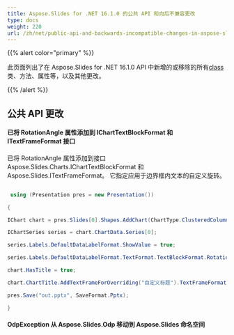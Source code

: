 ```yaml
---
title: Aspose.Slides for .NET 16.1.0 的公共 API 和向后不兼容更改
type: docs
weight: 220
url: /zh/net/public-api-and-backwards-incompatible-changes-in-aspose-slides-for-net-16-1-0/
---
```


{{% alert color="primary" %}} 

此页面列出了在 Aspose.Slides for .NET 16.1.0 API 中新增的或移除的所有[class](/slides/zh/net/public-api-and-backwards-incompatible-changes-in-aspose-slides-for-net-16-1-0/)类、方法、属性等，以及其他更改。

{{% /alert %}} 
## **公共 API 更改**


#### **已将 RotationAngle 属性添加到 IChartTextBlockFormat 和 ITextFrameFormat 接口**
已将 RotationAngle 属性添加到接口 Aspose.Slides.Charts.IChartTextBlockFormat 和 Aspose.Slides.ITextFrameFormat。
它指定应用于边界框内文本的自定义旋转。

``` csharp

 using (Presentation pres = new Presentation())

{

IChart chart = pres.Slides[0].Shapes.AddChart(ChartType.ClusteredColumn, 50, 50, 500, 300);

IChartSeries series = chart.ChartData.Series[0];

series.Labels.DefaultDataLabelFormat.ShowValue = true;

series.Labels.DefaultDataLabelFormat.TextFormat.TextBlockFormat.RotationAngle = 65;

chart.HasTitle = true;

chart.ChartTitle.AddTextFrameForOverriding("自定义标题").TextFrameFormat.RotationAngle = -30;

pres.Save("out.pptx", SaveFormat.Pptx);

}


``` 
#### **OdpException 从 Aspose.Slides.Odp 移动到 Aspose.Slides 命名空间**